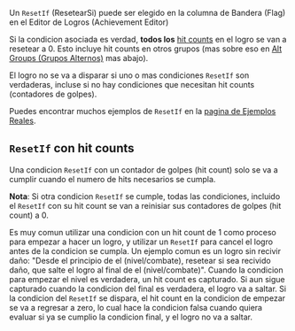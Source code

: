 Un `ResetIf` (ResetearSi) puede ser elegido en la columna de Bandera (Flag) en el Editor de Logros (Achievement Editor)

Si la condicion asociada es verdad, **todos los** [hit counts](/es/developer-docs/hit-counts) en el logro se van a resetear a 0. Esto incluye hit counts en otros grupos (mas sobre eso en [Alt Groups (Grupos Alternos)](/es/developer-docs/alt-groups) mas abajo).

El logro no se va a disparar si uno o mas condiciones `ResetIf` son verdaderas, incluse si no hay condiciones que necesitan hit counts (contadores de golpes).

Puedes encontrar muchos ejemplos de `ResetIf` en la [pagina de Ejemplos Reales](/es/developer-docs/real-examples).

## `ResetIf` con hit counts

Una condicion `ResetIf` con un contador de golpes (hit count) solo se va a cumplir cuando el numero de hits necesarios se cumpla.

**Nota**: Si otra condicion `ResetIf` se cumple, todas las condiciones, incluido el `ResetIf` con su hit count se van a reinisiar sus contadores de golpes (hit count) a 0.

Es muy comun utilizar una condicion con un hit count de 1 como proceso para empezar a hacer un logro, y utilizar un `ResetIf` para cancel el logro antes de la condicion se cumpla. Un ejemplo comun es un logro sin recivir daño: "Desde el principio de el (nivel/combate), resetear si sea recivido daño, que salte el logro al final de el (nivel/combate)". Cuando la condicion para empezar el nivel es verdadera, un hit count es capturado. Si aun sigue capturado cuando la condicion del final es verdadera, el logro va a saltar. Si la condicion del `ResetIf` se dispara, el hit count en la condicion de empezar se va a regresar a zero, lo cual hace la condicion falsa cuando quiera evaluar si ya se cumplio la condicion final, y el logro no va a saltar.

